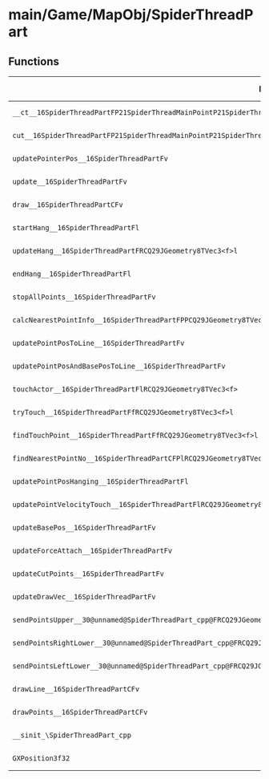 # main/Game/MapObj/SpiderThreadPart

## Functions

| Name | Address | Match % |
|------|---------|---------|
| `__ct__16SpiderThreadPartFP21SpiderThreadMainPointP21SpiderThreadMainPointf` | `0x80231F50` | :x: (0.0%) |
| `cut__16SpiderThreadPartFP21SpiderThreadMainPointP21SpiderThreadMainPoint` | `0x802323AC` | :x: (0.0%) |
| `updatePointerPos__16SpiderThreadPartFv` | `0x802323F4` | :x: (0.0%) |
| `update__16SpiderThreadPartFv` | `0x802324DC` | :x: (0.0%) |
| `draw__16SpiderThreadPartCFv` | `0x8023260C` | :x: (0.0%) |
| `startHang__16SpiderThreadPartFl` | `0x80232630` | :x: (0.0%) |
| `updateHang__16SpiderThreadPartFRCQ29JGeometry8TVec3<f>l` | `0x802326C0` | :x: (0.0%) |
| `endHang__16SpiderThreadPartFl` | `0x80232710` | :x: (0.0%) |
| `stopAllPoints__16SpiderThreadPartFv` | `0x80232A2C` | :x: (0.0%) |
| `calcNearestPointInfo__16SpiderThreadPartFPPCQ29JGeometry8TVec3<f>PPCQ29JGeometry8TVec3<f>PlRCQ29JGeometry8TVec3<f>` | `0x80232A44` | :x: (0.0%) |
| `updatePointPosToLine__16SpiderThreadPartFv` | `0x80232AD0` | :x: (0.0%) |
| `updatePointPosAndBasePosToLine__16SpiderThreadPartFv` | `0x80232BFC` | :x: (0.0%) |
| `touchActor__16SpiderThreadPartFlRCQ29JGeometry8TVec3<f>` | `0x80232C60` | :x: (0.0%) |
| `tryTouch__16SpiderThreadPartFfRCQ29JGeometry8TVec3<f>l` | `0x80232D60` | :x: (0.0%) |
| `findTouchPoint__16SpiderThreadPartFfRCQ29JGeometry8TVec3<f>l` | `0x80232E9C` | :x: (0.0%) |
| `findNearestPointNo__16SpiderThreadPartCFPlRCQ29JGeometry8TVec3<f>` | `0x80232F3C` | :x: (0.0%) |
| `updatePointPosHanging__16SpiderThreadPartFl` | `0x80232FE4` | :x: (0.0%) |
| `updatePointVelocityTouch__16SpiderThreadPartFlRCQ29JGeometry8TVec3<f>` | `0x802331E4` | :x: (0.0%) |
| `updateBasePos__16SpiderThreadPartFv` | `0x8023336C` | :x: (0.0%) |
| `updateForceAttach__16SpiderThreadPartFv` | `0x802334A0` | :x: (0.0%) |
| `updateCutPoints__16SpiderThreadPartFv` | `0x802335FC` | :x: (0.0%) |
| `updateDrawVec__16SpiderThreadPartFv` | `0x80233768` | :x: (0.0%) |
| `sendPointsUpper__30@unnamed@SpiderThreadPart_cpp@FRCQ29JGeometry8TVec3<f>RCQ29JGeometry8TVec3<f>RCQ29JGeometry8TVec3<f>ff` | `0x80233800` | :x: (0.0%) |
| `sendPointsRightLower__30@unnamed@SpiderThreadPart_cpp@FRCQ29JGeometry8TVec3<f>RCQ29JGeometry8TVec3<f>RCQ29JGeometry8TVec3<f>ff` | `0x80233964` | :x: (0.0%) |
| `sendPointsLeftLower__30@unnamed@SpiderThreadPart_cpp@FRCQ29JGeometry8TVec3<f>RCQ29JGeometry8TVec3<f>RCQ29JGeometry8TVec3<f>ff` | `0x80233AC4` | :x: (0.0%) |
| `drawLine__16SpiderThreadPartCFv` | `0x80233C24` | :x: (0.0%) |
| `drawPoints__16SpiderThreadPartCFv` | `0x80233D60` | :x: (0.0%) |
| `__sinit_\SpiderThreadPart_cpp` | `0x80234078` | :x: (0.0%) |
| `GXPosition3f32` | `0x802340DC` | :x: (0.0%) |